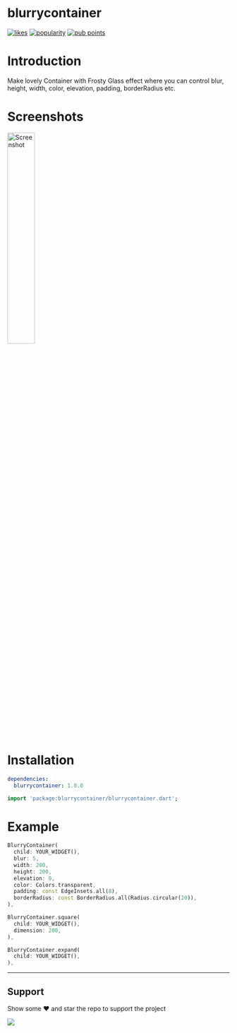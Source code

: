 # blurrycontainer

[![likes](https://badges.bar/blurrycontainer/likes)](https://pub.dev/packages/blurrycontainer/score)
[![popularity](https://badges.bar/blurrycontainer/popularity)](https://pub.dev/packages/blurrycontainer/score)
[![pub points](https://badges.bar/blurrycontainer/pub%20points)](https://pub.dev/packages/blurrycontainer/score)

# Introduction

Make lovely Container with Frosty Glass effect where you can control blur, height, width, color, elevation, padding, borderRadius etc.

# Screenshots

<img src="https://raw.githubusercontent.com/ranjeetrocky/blurry_container/master/preview.png" height="35%" width="35%"  alt="Screenshot"/>

# Installation

```yaml
dependencies:
  blurrycontainer: 1.0.0
```

```dart
import 'package:blurrycontainer/blurrycontainer.dart';
```

# Example


```dart
BlurryContainer(
  child: YOUR_WIDGET(),
  blur: 5,
  width: 200,
  height: 200,
  elevation: 0,
  color: Colors.transparent,
  padding: const EdgeInsets.all(8),
  borderRadius: const BorderRadius.all(Radius.circular(20)),
),
```

```dart
BlurryContainer.square(
  child: YOUR_WIDGET(),
  dimension: 200,
),
```

```dart
BlurryContainer.expand(
  child: YOUR_WIDGET(),
),
```

___


## Support

Show some :heart: and star the repo to support the project

<a href="https://www.buymeacoffee.com/MananDomadiya"><img src="https://img.buymeacoffee.com/button-api/?text=Buy me a Pizza&emoji=🍕&slug=MananDomadiya&button_colour=5F7FFF&font_colour=ffffff&font_family=Cookie&outline_colour=000000&coffee_colour=FFDD00" /></a>